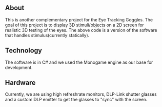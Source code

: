 ## About

This is another complementary project for the Eye Tracking Goggles. The goal of this project is to display 3D stimuli/objects on a 2D screen for realistic 3D testing of the eyes. The above code is a version of the software that handles stimulus(currently statically).

## Technology

The software is in C# and we used the Monogame engine as our base for development. 

## Hardware

Currently, we are using high refreshrate monitors, DLP-Link shutter glasses and a custom DLP emitter to get the glasses to "sync" with the screen.
